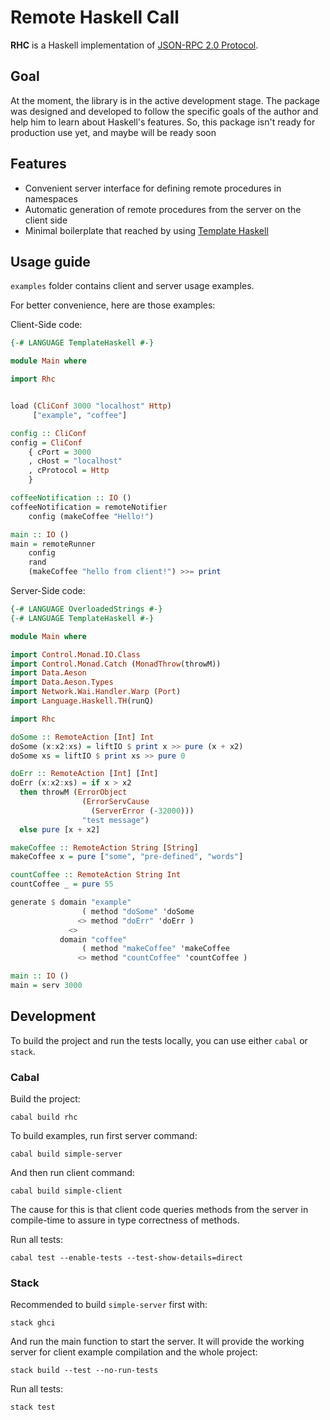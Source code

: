 # Remote Haskell Call

**RHC** is a Haskell implementation of [JSON-RPC 2.0 Protocol](https://www.jsonrpc.org/specification).

## Goal

At the moment, the library is in the active development stage. The package was designed and developed to follow the specific goals of the author and help him to learn about Haskell's features. So, this package isn't ready for production use yet, and maybe will be ready soon

## Features

* Convenient server interface for defining remote procedures in namespaces
* Automatic generation of remote procedures from the server on the client side
* Minimal boilerplate that reached by using [Template Haskell](https://hackage.haskell.org/package/template-haskell)

## Usage guide

`examples` folder contains client and server usage examples.

For better convenience, here are those examples:

Client-Side code:

```haskell
{-# LANGUAGE TemplateHaskell #-}

module Main where

import Rhc


load (CliConf 3000 "localhost" Http)
     ["example", "coffee"]

config :: CliConf
config = CliConf
    { cPort = 3000
    , cHost = "localhost"
    , cProtocol = Http
    }

coffeeNotification :: IO ()
coffeeNotification = remoteNotifier
    config (makeCoffee "Hello!")

main :: IO ()
main = remoteRunner
    config
    rand
    (makeCoffee "hello from client!") >>= print

```

Server-Side code:

```haskell
{-# LANGUAGE OverloadedStrings #-}
{-# LANGUAGE TemplateHaskell #-}

module Main where

import Control.Monad.IO.Class
import Control.Monad.Catch (MonadThrow(throwM))
import Data.Aeson
import Data.Aeson.Types
import Network.Wai.Handler.Warp (Port)
import Language.Haskell.TH(runQ)

import Rhc

doSome :: RemoteAction [Int] Int
doSome (x:x2:xs) = liftIO $ print x >> pure (x + x2)
doSome xs = liftIO $ print xs >> pure 0

doErr :: RemoteAction [Int] [Int]
doErr (x:x2:xs) = if x > x2
  then throwM (ErrorObject
                (ErrorServCause 
                  (ServerError (-32000)))
                "test message")
  else pure [x + x2]

makeCoffee :: RemoteAction String [String]
makeCoffee x = pure ["some", "pre-defined", "words"]

countCoffee :: RemoteAction String Int
countCoffee _ = pure 55

generate $ domain "example"
                ( method "doSome" 'doSome
               <> method "doErr" 'doErr )
             <>
           domain "coffee"
                ( method "makeCoffee" 'makeCoffee
               <> method "countCoffee" 'countCoffee )

main :: IO ()
main = serv 3000

```

## Development

To build the project and run the tests locally, you can use either
`cabal` or `stack`.

### Cabal

Build the project:

```shell
cabal build rhc
```

To build examples, run first server command:

```shell
cabal build simple-server
```

And then run client command:

```shell
cabal build simple-client
```

The cause for this is that client code queries methods from the server in compile-time to assure in type correctness of methods.

Run all tests:

```shell
cabal test --enable-tests --test-show-details=direct
```

### Stack

Recommended to build `simple-server` first with:

```shell
stack ghci
```

And run the main function to start the server. It will provide the working server for client example compilation and the whole project:

```shell
stack build --test --no-run-tests
```

Run all tests:

```shell
stack test
```